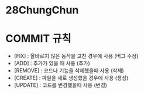 # 28ChungChun

# COMMIT 규칙
- [FIX] : 올바르지 않은 동작을 고친 경우에 사용 (버그 수정)
- [ADD] : 추가가 있을 때 사용 (추가)
- [REMOVE] : 코드나 기능을 삭제했을때 사용 (삭제)
- [CREATE] : 파일을 새로 생성했을 경우에 사용 (생성)
- [UPDATE] : 코드를 변경했을때 사용 (변경)
